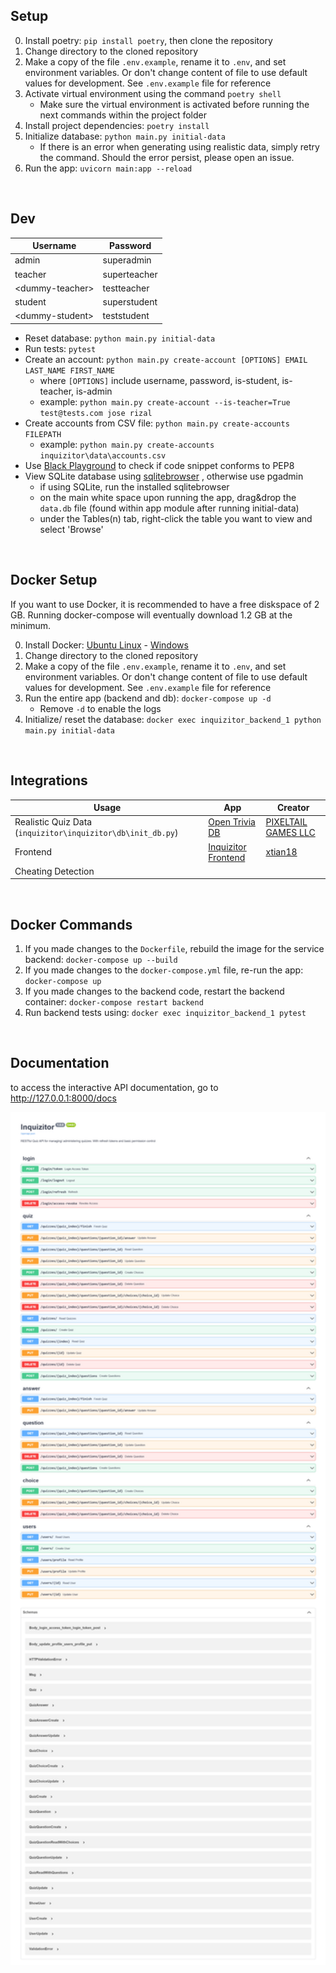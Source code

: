 ## Setup

0. Install poetry: `pip install poetry`, then clone the repository
1. Change directory to the cloned repository 
2. Make a copy of the file `.env.example`, rename it to `.env`, and set environment variables. Or don't change content of file to use default values for development. See `.env.example` file for reference
3. Activate virtual environment using the command `poetry shell`
   - Make sure the virtual environment is activated before running the next commands within the project folder
4. Install project dependencies: `poetry install`
5. Initialize database: `python main.py initial-data`
   - If there is an error when generating using realistic data, simply retry the command. Should the error persist, please open an issue. 
6. Run the app: `uvicorn main:app --reload`

<br>

## Dev

| Username         | Password     |
| ---------------- | ------------ |
| admin            | superadmin   |
| teacher          | superteacher |
| \<dummy-teacher> | testteacher  |
| student          | superstudent |
| \<dummy-student> | teststudent  |

- Reset database: `python main.py initial-data`
- Run tests: `pytest`
- Create an account: `python main.py create-account [OPTIONS] EMAIL LAST_NAME FIRST_NAME`
    - where `[OPTIONS]` include username, password, is-student, is-teacher, is-admin
    - example: `python main.py create-account --is-teacher=True test@tests.com jose rizal` 
- Create accounts from CSV file: `python main.py create-accounts FILEPATH`
   - example: `python main.py create-accounts inquizitor\data\accounts.csv`
- Use [Black Playground](https://black.vercel.app/) to check if code snippet conforms to PEP8
- View SQLite database using [sqlitebrowser](https://sqlitebrowser.org/dl/) , otherwise use pgadmin
  - if using SQLite, run the installed sqlitebrowser
  - on the main white space upon running the app, drag&drop the `data.db` file (found within app module after running initial-data)  
  - under the Tables(n) tab, right-click the table you want to view and select 'Browse'

 <br>

## Docker Setup

If you want to use Docker, it is recommended to have a free diskspace of 2 GB. Running docker-compose will eventually download 1.2 GB at the minimum.  

0. Install Docker: [Ubuntu Linux](https://www.digitalocean.com/community/tutorials/how-to-install-and-use-docker-on-ubuntu-18-04) - [Windows](https://docs.docker.com/docker-for-windows/install/)
1. Change directory to the cloned repository
2. Make a copy of the file `.env.example`, rename it to `.env`, and set environment variables. Or don't change content of file to use default values for development. See `.env.example` file for reference
3. Run the entire app (backend and db): `docker-compose up -d`
   - Remove `-d` to enable the logs
4. Initialize/ reset the database: `docker exec inquizitor_backend_1 python main.py initial-data`

<br>

## Integrations

| Usage                                                       | App                                                          | Creator                                               |
| ----------------------------------------------------------- | ------------------------------------------------------------ | ----------------------------------------------------- |
| Realistic Quiz Data (`inquizitor\inquizitor\db\init_db.py`) | [Open Trivia DB](https://opentdb.com/)                       | [PIXELTAIL GAMES LLC](http://www.pixeltailgames.com/) |
| Frontend                                                    | [Inquizitor Frontend](https://github.com/xtian18/inquizitor-front-end) | [xtian18](https://github.com/xtian18)                 |
| Cheating Detection                                          |                                                              |                                                       |

<br>

## Docker Commands

1. If you made changes to the `Dockerfile`, rebuild the image for the service backend: `docker-compose up --build`
2. If you made changes to the `docker-compose.yml` file, re-run the app: `docker-compose up`
3. If you made changes to the backend code, restart the backend container: `docker-compose restart backend`
4. Run backend tests using: `docker exec inquizitor_backend_1 pytest`

<br>

## Documentation

to access the interactive API documentation, go to http://127.0.0.1:8000/docs

<img src="media/doc-swagger-ui.png" style="zoom: 200%;" />
